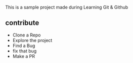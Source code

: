 This is a sample project 
made during Learning Git & Github

## contribute
* Clone a Repo
* Explore the project
* Find a Bug 
* fix that bug
* Make a PR